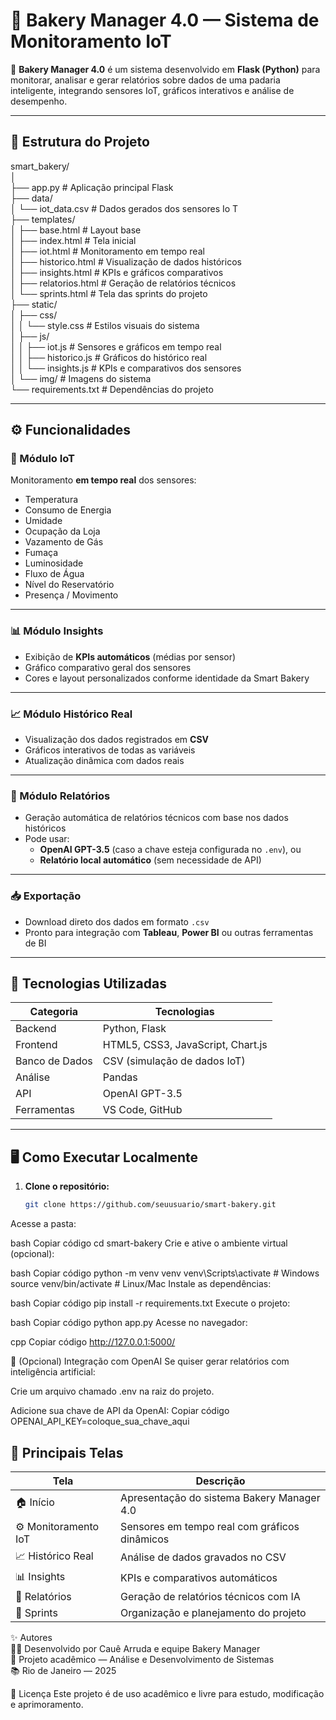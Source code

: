 # 🧁 Bakery Manager 4.0 — Sistema de Monitoramento IoT  

🚀 **Bakery Manager 4.0** é um sistema desenvolvido em **Flask (Python)** para monitorar, analisar e gerar relatórios sobre dados de uma padaria inteligente, integrando sensores IoT, gráficos interativos e análise de desempenho.  

---

## 📂 Estrutura do Projeto

smart_bakery/ <br>
│ <br>
├── app.py # Aplicação principal Flask <br>
├── data/ <br>
│ └── iot_data.csv # Dados gerados dos sensores Io T<br>
├── templates/ <br>
│ ├── base.html # Layout base <br>
│ ├── index.html # Tela inicial <br>
│ ├── iot.html # Monitoramento em tempo real <br>
│ ├── historico.html # Visualização de dados históricos <br>
│ ├── insights.html # KPIs e gráficos comparativos <br>
│ ├── relatorios.html # Geração de relatórios técnicos <br>
│ └── sprints.html # Tela das sprints do projeto <br>
├── static/ <br>
│ ├── css/ <br>
│ │ └── style.css # Estilos visuais do sistema <br>
│ ├── js/ <br>
│ │ ├── iot.js # Sensores e gráficos em tempo real <br>
│ │ ├── historico.js # Gráficos do histórico real <br>
│ │ └── insights.js # KPIs e comparativos dos sensores <br>
│ └── img/ # Imagens do sistema <br>
└── requirements.txt # Dependências do projeto <br>

---

## ⚙️ Funcionalidades

### 🧠 Módulo IoT
Monitoramento **em tempo real** dos sensores:
- Temperatura  
- Consumo de Energia  
- Umidade  
- Ocupação da Loja  
- Vazamento de Gás  
- Fumaça  
- Luminosidade  
- Fluxo de Água  
- Nível do Reservatório  
- Presença / Movimento  

---

### 📊 Módulo Insights
- Exibição de **KPIs automáticos** (médias por sensor)  
- Gráfico comparativo geral dos sensores  
- Cores e layout personalizados conforme identidade da Smart Bakery  

---

### 📈 Módulo Histórico Real
- Visualização dos dados registrados em **CSV**  
- Gráficos interativos de todas as variáveis  
- Atualização dinâmica com dados reais  

---

### 📝 Módulo Relatórios
- Geração automática de relatórios técnicos com base nos dados históricos  
- Pode usar:
  - **OpenAI GPT-3.5** (caso a chave esteja configurada no `.env`), ou  
  - **Relatório local automático** (sem necessidade de API)  

---

### 📥 Exportação
- Download direto dos dados em formato `.csv`  
- Pronto para integração com **Tableau**, **Power BI** ou outras ferramentas de BI  

---

## 🧰 Tecnologias Utilizadas

| Categoria | Tecnologias |
|------------|--------------|
| Backend | Python, Flask |
| Frontend | HTML5, CSS3, JavaScript, Chart.js |
| Banco de Dados | CSV (simulação de dados IoT) |
| Análise | Pandas |
| API | OpenAI GPT-3.5 |
| Ferramentas | VS Code, GitHub |

---

## 🖥️ Como Executar Localmente

1. **Clone o repositório:**
   ```bash
   git clone https://github.com/seuusuario/smart-bakery.git
Acesse a pasta:

bash
Copiar código
cd smart-bakery
Crie e ative o ambiente virtual (opcional):

bash
Copiar código
python -m venv venv
venv\Scripts\activate   # Windows
source venv/bin/activate  # Linux/Mac
Instale as dependências:

bash
Copiar código
pip install -r requirements.txt
Execute o projeto:

bash
Copiar código
python app.py
Acesse no navegador:

cpp
Copiar código
http://127.0.0.1:5000/


🔐 (Opcional) Integração com OpenAI
Se quiser gerar relatórios com inteligência artificial:

Crie um arquivo chamado .env na raiz do projeto.

Adicione sua chave de API da OpenAI:
Copiar código
OPENAI_API_KEY=coloque_sua_chave_aqui

## 📸 Principais Telas
| Tela | Descrição |
|------------|--------------|
| 🏠 Início | Apresentação do sistema Bakery Manager 4.0 |
| ⚙️ Monitoramento IoT | Sensores em tempo real com gráficos dinâmicos |
| 📈 Histórico Real | Análise de dados gravados no CSV |
| 📊 Insights | KPIs e comparativos automáticos |
| 📝 Relatórios | Geração de relatórios técnicos com IA |
| 📅 Sprints | Organização e planejamento do projeto |


✨ Autores <br>
👨‍💻 Desenvolvido por Cauê Arruda e equipe Bakery Manager <br>
📍 Projeto acadêmico — Análise e Desenvolvimento de Sistemas <br>
📚 Rio de Janeiro — 2025

🧠 Licença
Este projeto é de uso acadêmico e livre para estudo, modificação e aprimoramento.

